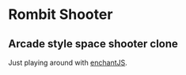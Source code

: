 Rombit Shooter
==============

## Arcade style space shooter clone
Just playing around with [enchantJS](http://enchantjs.com/). 

